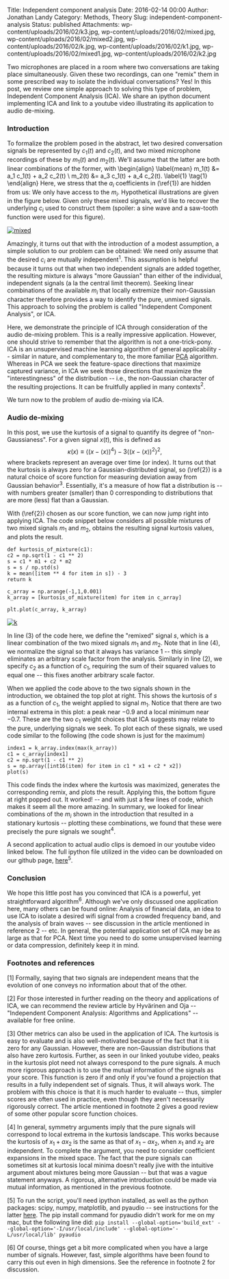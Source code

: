 Title: Independent component analysis
Date: 2016-02-14 00:00
Author: Jonathan Landy
Category: Methods, Theory
Slug: independent-component-analysis
Status: published
Attachments: wp-content/uploads/2016/02/k3.jpg, wp-content/uploads/2016/02/mixed.jpg, wp-content/uploads/2016/02/mixed2.jpg, wp-content/uploads/2016/02/k.jpg, wp-content/uploads/2016/02/k1.jpg, wp-content/uploads/2016/02/mixed1.jpg, wp-content/uploads/2016/02/k2.jpg

Two microphones are placed in a room where two conversations are taking place simultaneously. Given these two recordings, can one "remix" them in some prescribed way to isolate the individual conversations? Yes! In this post, we review one simple approach to solving this type of problem, Independent Component Analysis (ICA). We share an ipython document implementing ICA and link to a youtube video illustrating its application to audio de-mixing.





### Introduction

To formalize the problem posed in the abstract, let two desired conversation signals be represented by $c_1(t)$ and $c_2(t)$, and two mixed microphone recordings of these by $m_1(t)$ and $m_2(t)$. We'll assume that the latter are both linear combinations of the former, with
\begin{align} \label{mean}
m_1(t) &= a_1 c_1(t) + a_2 c_2(t) \\
m_2(t) &= a_3 c_1(t) + a_4 c_2(t). \label{1} \tag{1}
\end{align}
Here, we stress that the $a_i$ coefficients in (\ref{1}) are hidden from us: We only have access to the $m_i$. Hypothetical illustrations are given in the figure below. Given only these mixed signals, we'd like to recover the underlying $c_i$ used to construct them (spoiler: a sine wave and a saw-tooth function were used for this figure).

[![mixed]({static}/wp-content/uploads/2016/02/mixed2.jpg)]({static}/wp-content/uploads/2016/02/mixed2.jpg)

Amazingly, it turns out that with the introduction of a modest assumption, a simple solution to our problem can be obtained: We need only assume that the desired $c_i$ are mutually independent$^1$. This assumption is helpful because it turns out that when two independent signals are added together, the resulting mixture is always "more Gaussian" than either of the individual, independent signals (a la the central limit theorem). Seeking linear combinations of the available $m_i$ that locally extremize their non-Gaussian character therefore provides a way to identify the pure, unmixed signals. This approach to solving the problem is called "Independent Component Analysis", or ICA.

Here, we demonstrate the principle of ICA through consideration of the audio de-mixing problem. This is a really impressive application. However, one should strive to remember that the algorithm is not a one-trick-pony. ICA is an unsupervised machine learning algorithm of general applicability -- similar in nature, and complementary to, the more familiar [PCA](http://efavdb.github.io/principal-component-analysis) algorithm. Whereas in PCA we seek the feature-space directions that maximize captured variance, in ICA we seek those directions that maximize the "interestingness" of the distribution -- i.e., the non-Gaussian character of the resulting projections. It can be fruitfully applied in many contexts$^2$.

We turn now to the problem of audio de-mixing via ICA.

### Audio de-mixing

In this post, we use the kurtosis of a signal to quantify its degree of "non-Gaussianess". For a given signal $x(t)$, this is defined as
$$
\kappa(x) \equiv \left \langle \left (x- \langle x \rangle \right)^4 \right \rangle - 3 \left \langle \left (x- \langle x \rangle \right)^2 \right \rangle^2, \label{2} \tag{2}
$$
where brackets represent an average over time (or index). It turns out that the kurtosis is always zero for a Gaussian-distributed signal, so (\ref{2}) is a natural choice of score function for measuring deviation away from Gaussian behavior$^3$. Essentially, it's a measure of how flat a distribution is -- with numbers greater (smaller) than 0 corresponding to distributions that are more (less) flat than a Gaussian.

With (\ref{2}) chosen as our score function, we can now jump right into applying ICA. The code snippet below considers all possible mixtures of two mixed signals $m_1$ and $m_2$, obtains the resulting signal kurtosis values, and plots the result.

```
def kurtosis_of_mixture(c1):
c2 = np.sqrt(1 - c1 ** 2)
s = c1 * m1 + c2 * m2
s = s / np.std(s)
k = mean([item ** 4 for item in s]) - 3
return k

c_array = np.arange(-1,1,0.001)
k_array = [kurtosis_of_mixture(item) for item in c_array]

plt.plot(c_array, k_array)
```
[![k]({static}/wp-content/uploads/2016/02/k3.jpg)]({static}/wp-content/uploads/2016/02/k3.jpg)

In line $(3)$ of the code here, we define the "remixed" signal $s$, which is a linear combination of the two mixed signals $m_1$ and $m_2$. Note that in line $(4)$, we normalize the signal so that it always has variance $1$ -- this simply eliminates an arbitrary scale factor from the analysis. Similarly in line $(2)$, we specify $c_2$ as a function of $c_1$, requiring the sum of their squared values to equal one -- this fixes another arbitrary scale factor.

When we applied the code above to the two signals shown in the introduction, we obtained the top plot at right. This shows the kurtosis of $s$ as a function of $c_1$, the weight applied to signal $m_1$. Notice that there are two internal extrema in this plot: a peak near $-0.9$ and a local minimum near $-0.7$. These are the two $c_1$ weight choices that ICA suggests may relate to the pure, underlying signals we seek. To plot each of these signals, we used code similar to the following (the code shown is just for the maximum)

```
index1 = k_array.index(max(k_array))
c1 = c_array[index1]
c2 = np.sqrt(1 - c1 ** 2)
s = np.array([int16(item) for item in c1 * x1 + c2 * x2])
plot(s)
```

This code finds the index where the kurtosis was maximized, generates the corresponding remix, and plots the result. Applying this, the bottom figure at right popped out. It worked! -- and with just a few lines of code, which makes it seem all the more amazing. In summary, we looked for linear combinations of the $m_i$ shown in the introduction that resulted in a stationary kurtosis -- plotting these combinations, we found that these were precisely the pure signals we sought$^4$.

A second application to actual audio clips is demoed in our youtube video linked below. The full ipython file utilized in the video can be downloaded on our github page, [here](https://github.com/EFavDB/ICA)$^5$.

### Conclusion

We hope this little post has you convinced that ICA is a powerful, yet straightforward algorithm$^6$. Although we've only discussed one application here, many others can be found online: Analysis of financial data, an idea to use ICA to isolate a desired wifi signal from a crowded frequency band, and the analysis of brain waves -- see discussion in the article mentioned in reference 2 -- etc. In general, the potential application set of ICA may be as large as that for PCA. Next time you need to do some unsupervised learning or data compression, definitely keep it in mind.

### Footnotes and references

[1] Formally, saying that two signals are independent means that the evolution of one conveys no information about that of the other.

[2] For those interested in further reading on the theory and applications of ICA, we can recommend the review article by Hyvärinen and Oja -- "Independent Component Analysis: Algorithms and Applications" -- available for free online.

[3] Other metrics can also be used in the application of ICA. The kurtosis is easy to evaluate and is also well-motivated because of the fact that it is zero for any Gaussian. However, there are non-Gaussian distributions that also have zero kurtosis. Further, as seen in our linked youtube video, peaks in the kurtosis plot need not always correspond to the pure signals. A much more rigorous approach is to use the mutual information of the signals as your score. This function is zero if and only if you've found a projection that results in a fully independent set of signals. Thus, it will always work. The problem with this choice is that it is much harder to evaluate -- thus, simpler scores are often used in practice, even though they aren't necessarily rigorously correct. The article mentioned in footnote 2 gives a good review of some other popular score function choices.

[4] In general, symmetry arguments imply that the pure signals will correspond to local extrema in the kurtosis landscape. This works because the kurtosis of $x_1 + a x_2$ is the same as that of $x_1 - a x_2$, when $x_1$ and $x_2$ are independent. To complete the argument, you need to consider coefficient expansions in the mixed space. The fact that the pure signals can sometimes sit at kurtosis local minima doesn't really jive with the intuitive argument about mixtures being more Gaussian -- but that was a vague statement anyways. A rigorous, alternative introduction could be made via mutual information, as mentioned in the previous footnote.

[5] To run the script, you'll need ipython installed, as well as the python packages: scipy, numpy, matplotlib, and pyaudio -- see instructions for the latter [here](https://people.csail.mit.edu/hubert/pyaudio/). The pip install command for pyaudio didn't work for me on my mac, but the following line did:
```pip install --global-option='build_ext' --global-option='-I/usr/local/include' --global-option='-L/usr/local/lib' pyaudio```

[6] Of course, things get a bit more complicated when you have a large number of signals. However, fast, simple algorithms have been found to carry this out even in high dimensions. See the reference in footnote 2 for discussion.
